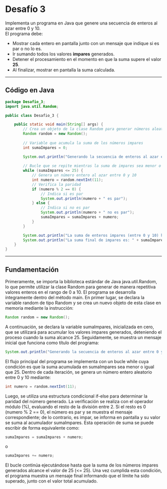 # Desafío 3

Implementa un programa en Java que genere una secuencia de enteros al azar entre 0 y 10.  
El programa debe:

- Mostrar cada entero en pantalla junto con un mensaje que indique si es par o no lo es.  
- Ir sumando todos los valores **impares** generados.  
- Detener el procesamiento en el momento en que la suma supere el valor **25**.  
- Al finalizar, mostrar en pantalla la suma calculada.

---

## Código en Java

```java
package Desafio_3;
import java.util.Random;

public class Desafio_3 {

    public static void main(String[] args) {
        // Crea un objeto de la clase Random para generar números aleatorios.
        Random random = new Random();
        
        // Variable que acumula la suma de los números impares
        int sumaImpares = 0;

        System.out.println("Generando la secuencia de enteros al azar entre 0 y 10:");
        
        // Bucle que se repite mientras la suma de impares sea menor o igual a 25.
        while (sumaImpares <= 25) {
            // Genera un número entero al azar entre 0 y 10
            int numero = random.nextInt(11); 
            // Verifica la paridad
            if (numero % 2 == 0) { 
                // Indica si es par
                System.out.println(numero + " es par");
            } else {
                // Indica si no es par
                System.out.println(numero + " no es par");
                sumaImpares = sumaImpares + numero;
            }
        }

        System.out.println("La suma de enteros impares (entre 0 y 10) ha alcanzado el valor de 25.");
        System.out.println("La suma final de impares es: " + sumaImpares + ".");
    }
}
```
---

## Fundamentación
Primeramente, se importa la biblioteca estándar de Java java.util.Random, lo que permite utilizar la
clase Random para generar de manera repetitiva valores enteros en el rango de 0 a 10.
El programa se desarrolla íntegramente dentro del método main.
En primer lugar, se declara la variable random de tipo Random y se crea un nuevo objeto de esta clase
en memoria mediante la instrucción:

```java
Random random = new Random();
```
A continuación, se declara la variable sumaImpares, inicializada en cero, que se utilizará para acumular
los valores impares generados, deteniendo el proceso cuando la suma alcance 25.
Seguidamente, se muestra un mensaje inicial que funciona como título del programa:
```java
System.out.println("Generando la secuencia de enteros al azar entre 0 y 10:");
```
El flujo principal del programa se implementa con un bucle while cuya condición es que la suma acumulada en
sumaImpares sea menor o igual que 25. Dentro de cada iteración, se genera un número entero aleatorio
entre 0 y 10 mediante:
```java
int numero = random.nextInt(11);
```
Luego, se utiliza una estructura condicional if-else para determinar la paridad del número generado.
La verificación se realiza con el operador módulo (%), evaluando el resto de la división entre 2.
Si el resto es 0 (numero % 2 == 0), el número es par y se muestra el mensaje correspondiente;
de lo contrario, es impar, se informa en pantalla y su valor se suma al acumulador sumaImpares.
Esta operación de suma se puede escribir de forma equivalente como:
```java
sumaImpares = sumaImpares + numero;
```
o
```java
sumaImpares += numero;
```
El bucle continúa ejecutándose hasta que la suma de los números impares generados alcance el valor de 25 (<= 25).
Una vez cumplida esta condición, el programa muestra un mensaje final informando que el límite ha sido superado,
junto con el valor total acumulado.

